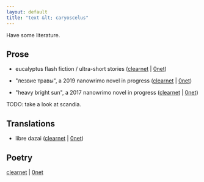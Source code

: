 ```yaml
---
layout: default
title: "text &lt; caryoscelus"
---
```


Have some literature.

## Prose

- eucalyptus flash fiction / ultra-short stories
  ([clearnet](/eucalyptus-ff) &#124;
  [0net](/1JecUbTPHudVR3fi6KMFwQNW2mT2L8H7dq/))

- "лезвие травы", a 2019 nanowrimo novel in progress
  ([clearnet](/lezvije-travy) &#124;
  [0net](/1LTGeNnnYq98h8zUcZaS4zZL63ZXZS8YcA/))

- "heavy bright sun", a 2017 nanowrimo novel in progress
  ([clearnet](/heavy-bright-sun/) &#124;
  [0net](/1HAB57aQRcLHoHb3ehHrh8SZT647VWVA28/))

TODO: take a look at scandia.

## Translations

- libre dazai ([clearnet](/libre-dazai/) &#124; [0net](/1JPGL61v5LgbfyD3pvAkCy3YqrCWqaekWH/))

## Poetry

[clearnet](/pppoetry/) &#124; [0net](/1QDEpSBxTXiZ4ak9m9ATAVAy1SSLiRrxKs/)

